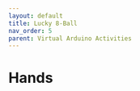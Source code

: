 ```yaml
---
layout: default
title: Lucky 8-Ball
nav_order: 5
parent: Virtual Arduino Activities
---
```

# Hands
